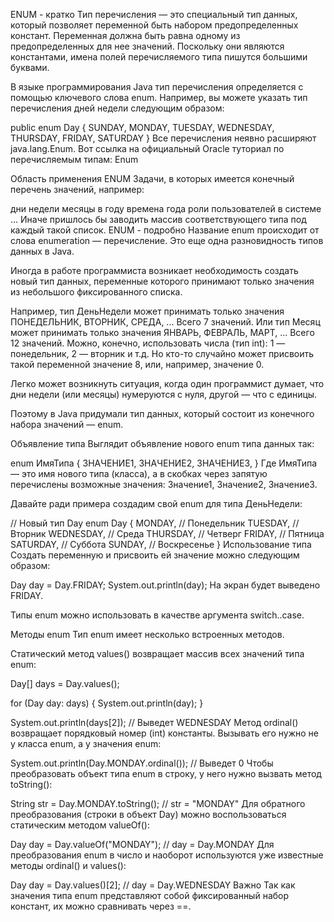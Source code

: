 ENUM - кратко
Тип перечисления — это специальный тип данных, который позволяет переменной быть набором предопределенных констант. Переменная должна быть равна одному из предопределенных для нее значений. Поскольку они являются константами, имена полей перечисляемого типа пишутся большими буквами.

В языке программирования Java тип перечисления определяется с помощью ключевого слова enum. Например, вы можете указать тип перечисления дней недели следующим образом:

public enum Day {
SUNDAY, MONDAY, TUESDAY, WEDNESDAY,
THURSDAY, FRIDAY, SATURDAY
}
Все перечисления неявно расширяют java.lang.Enum. Вот ссылка на официальный Oracle туториал по перечисляемым типам: Enum

Область применения ENUM Задачи, в которых имеется конечный перечень значений, например:

дни недели
месяцы в году
времена года
роли пользователей в системе
... Иначе пришлось бы заводить массив соответствующего типа под каждый такой список.
ENUM - подробно
Название enum происходит от слова enumeration — перечисление. Это еще одна разновидность типов данных в Java.

Иногда в работе программиста возникает необходимость создать новый тип данных, переменные которого принимают только значения из небольшого фиксированного списка.

Например, тип ДеньНедели может принимать только значения ПОНЕДЕЛЬНИК, ВТОРНИК, СРЕДА, ... Всего 7 значений. Или тип Месяц может принимать только значения ЯНВАРЬ, ФЕВРАЛЬ, МАРТ, ... Всего 12 значений. Можно, конечно, использовать числа (тип int): 1 — понедельник, 2 — вторник и т.д. Но кто-то случайно может присвоить такой переменной значение 8, или, например, значение 0.

Легко может возникнуть ситуация, когда один программист думает, что дни недели (или месяцы) нумеруются с нуля, другой — что с единицы.

Поэтому в Java придумали тип данных, который состоит из конечного набора значений — enum.

Объявление типа
Выглядит объявление нового enum типа данных так:

enum ИмяТипа {
ЗНАЧЕНИЕ1,
ЗНАЧЕНИЕ2,
ЗНАЧЕНИЕ3,
}
Где ИмяТипа — это имя нового типа (класса), а в скобках через запятую перечислены возможные значения: Значение1, Значение2, Значение3.

Давайте ради примера создадим свой enum для типа ДеньНедели:

// Новый тип Day
enum Day {
MONDAY, // Понедельник
TUESDAY, // Вторник
WEDNESDAY, // Среда
THURSDAY, // Четверг
FRIDAY, // Пятница
SATURDAY, // Суббота
SUNDAY, // Воскресенье
}
Использование типа
Создать переменную и присвоить ей значение можно следующим образом:

Day day = Day.FRIDAY;
System.out.println(day);
На экран будет выведено FRIDAY.

Типы enum можно использовать в качестве аргумента switch..case.

Методы enum
Тип enum имеет несколько встроенных методов.

Статический метод values() возвращает массив всех значений типа enum:

Day[] days = Day.values();

for (Day day: days) {
System.out.println(day);
}

System.out.println(days[2]); // Выведет WEDNESDAY
Метод ordinal() возвращает порядковый номер (int) константы. Вызывать его нужно не у класса enum, а у значения enum:

System.out.println(Day.MONDAY.ordinal()); // Выведет 0
Чтобы преобразовать объект типа enum в строку, у него нужно вызвать метод toString():

String str = Day.MONDAY.toString(); // str = "MONDAY"
Для обратного преобразования (строки в объект Day) можно воспользоваться статическим методом valueOf():

Day day = Day.valueOf("MONDAY"); // day = Day.MONDAY
Для преобразования enum в число и наоборот используются уже известные методы ordinal() и values():

Day day = Day.values()[2]; // day = Day.WEDNESDAY
Важно
Так как значения типа enum представляют собой фиксированный набор констант, их можно сравнивать через ==.